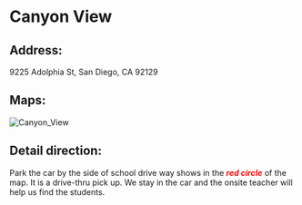 # Canyon View

## Address: 
9225 Adolphia St, San Diego, CA 92129

## Maps:
![Canyon_View](Canyon_View.jpg)


## Detail direction:

Park the car by the side of school drive way shows in the <span style="color:red">***red circle***</span> of the map. It is a drive-thru pick up. We stay in the car and the onsite teacher will help us find the students.